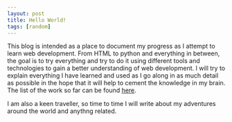 ```yaml
---
layout: post
title: Hello World!
tags: [random]
---
```



This blog is intended as a place to document my progress as I attempt to learn web development. From HTML to python and everything in between, the goal is to try everything and try to do it using different tools and technologies to gain a better understanding of web development. I will try to explain everything I have learned and used as I go along in as much detail as possible in the hope that it will help to cement the knowledge in my brain. 
The list of the work so far can be found [here](http://www.lilianakastilio.co.uk).

I am also a keen traveller, so time to time I will write about my adventures around the world and anythng related.

